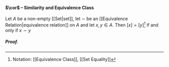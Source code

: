 #### $\cor$ – Similarity and Equivalence Class
Let $A$ be a non-empty [[Set|set]], let $\sim$ be an [[Equivalence Relation|equivalence relation]] on $A$ and let $x, y \in A$. Then $[x] = [y]$[^1] if and only if $x \sim y$

##### *Proof.*

[^1]: Notation: [[Equivalence Class]], [[Set Equality]]